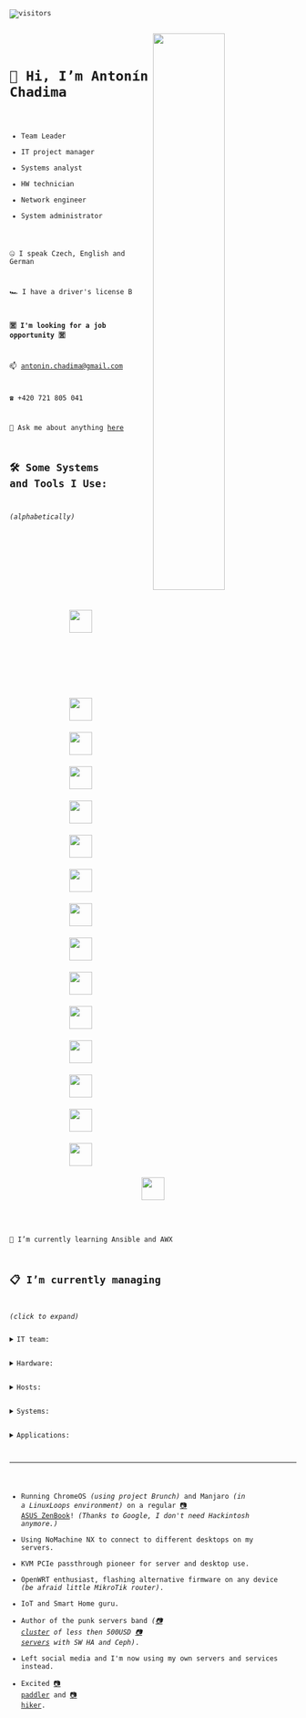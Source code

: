 <code>

![visitors](https://visitor-badge-reloaded.herokuapp.com/badge?page_id=antoninchadima.antoninchadima&color=00cf00)

<img align="right" src="https://c.tenor.com/ZpMn_7kHlz0AAAAC/who-the-hell-are-you-arnold-schwarzenegger.gif" width="50%" />

# 👋 Hi, I’m Antonín Chadima

- Team Leader
- IT project manager
- Systems analyst
- HW technician
- Network engineer
- System administrator

🤐 I speak Czech, English and German

🏎️ I have a driver's license B

**🈺 I'm looking for a job opportunity 🈺**

📫 antonin.chadima@gmail.com

☎️ +420 721 805 041

💬 Ask me about anything [here](https://github.com/antoninchadima/antoninchadima/issues)

## 🛠️ Some Systems and Tools I Use:

*(alphabetically)*

<p align="center">
<img src="https://cdn.jsdelivr.net/gh/devicons/devicon/icons/apache/apache-plain-wordmark.svg" style="vertical-align:top; margin:104px" width="40px" />
<img src="https://cdn.jsdelivr.net/gh/devicons/devicon/icons/apachekafka/apachekafka-original-wordmark.svg" style="vertical-align:top; margin:10px" width="40px" />
<img src="https://cdn.jsdelivr.net/gh/devicons/devicon/icons/bash/bash-plain.svg" style="vertical-align:top; margin:10px" width="40px" />
<img src="https://cdn.jsdelivr.net/gh/devicons/devicon/icons/debian/debian-plain-wordmark.svg" style="vertical-align:top; margin:10px" width="40px" />
<img src="https://cdn.jsdelivr.net/gh/devicons/devicon/icons/docker/docker-plain-wordmark.svg" style="vertical-align:top; margin:10px" width="40px" />
<img src="https://cdn.jsdelivr.net/gh/devicons/devicon/icons/dotnetcore/dotnetcore-plain.svg" style="vertical-align:top; margin:10px" width="40px" />
<img src="https://cdn.jsdelivr.net/gh/devicons/devicon/icons/gitlab/gitlab-plain-wordmark.svg" style="vertical-align:top; margin:10px" width="40px" />
<img src="https://cdn.jsdelivr.net/gh/devicons/devicon/icons/grafana/grafana-original-wordmark.svg" style="vertical-align:top; margin:10px" width="40px" />
<img src="https://cdn.jsdelivr.net/gh/devicons/devicon/icons/linux/linux-plain.svg" style="vertical-align:top; margin:10px" width="40px" />
<img src="https://cdn.jsdelivr.net/gh/devicons/devicon/icons/mongodb/mongodb-plain-wordmark.svg" style="vertical-align:top; margin:10px" width="40px" />
<img src="https://cdn.jsdelivr.net/gh/devicons/devicon/icons/mysql/mysql-plain-wordmark.svg" style="vertical-align:top; margin:10px" width="40px" />
<img src="https://cdn.jsdelivr.net/gh/devicons/devicon/icons/nginx/nginx-original.svg" style="vertical-align:top; margin:10px" width="40px" />
<img src="https://cdn.jsdelivr.net/gh/devicons/devicon/icons/postgresql/postgresql-plain-wordmark.svg" style="vertical-align:top; margin:10px" width="40px" />
<img src="https://cdn.jsdelivr.net/gh/devicons/devicon/icons/raspberrypi/raspberrypi-line.svg" style="vertical-align:top; margin:10px" width="40px" />
<img src="https://cdn.jsdelivr.net/gh/devicons/devicon/icons/redis/redis-plain-wordmark.svg" style="vertical-align:top; margin:10px" width="40px" />
<img src="https://cdn.jsdelivr.net/gh/devicons/devicon/icons/wordpress/wordpress-plain-wordmark.svg" style="vertical-align:top; margin:10px" width="40px" />
</p>

🌱 I’m currently learning Ansible and AWX

## 📋 I’m currently managing

*(click to expand)*

<details closed>
  <summary>IT team:</summary>
  another 6 team members
- Ondřej Moravec *(senior .NET developer)*
- David Mádle *(senior Angular developer)*
- Jan Macík *(senior DB specialist)*
- Milan Kunderlík *(senior system administrator)*
- Ondřej Hromádka *(analyst, project manager)*
- Michal Černošek *(support, tester)*
</details>

<details closed>
  <summary>Hardware:</summary>
  the punk servers
</details>

<details closed>
  <summary>Hosts:</summary>
  SWITCH configuration
   IPMI
     Proxmox Virtual Environment
  CEPH
  InfluxdDB and Grafana
  click on the image to get online data
<img src="https://user-images.githubusercontent.com/3483314/165904855-adced836-4200-49e9-bdc3-29f49aaf7e72.png" width="45%" />
<img src="https://user-images.githubusercontent.com/3483314/165904830-2d9d85c4-2fb4-49ae-8af8-037907e97320.png" width="45%" />
<img src="https://user-images.githubusercontent.com/3483314/165904812-3257ead7-9381-468e-b27e-b81583769f10.png" width="45%" />
<img src="https://user-images.githubusercontent.com/3483314/165904742-9c4d6a03-efdf-4023-9a40-bc984126dc27.png" width="45%" />
</details>

<details closed>
  <summary>Systems:</summary>
  <ul>
  <li>Firewall <i>(SNAT, DNAT, PAT and Port Forwarding, SQM QoS, Security)</i></li>
  <li>DNS / DHCP <i>(local network management)</i></li>
  <li>Wireguard <i>(connecting developers and administrators to the server room network)</i></li>
  <li>OpenVPN / IPSec <i>(interconnection of different server sites with each other)</i></li>
 
    Proxmox Mail Gateway
    Proxmox Backup Server 
  <li>Nginx / Nginx Proxy Manager  <i>(reverse proxy, SSL termination, client-side certificate authentication, certificate management)</i></li>
  </ul>
</details>

<details closed>
  <summary>Applications:</summary>
  <ul>
  <li>Redmine <i>(project management web application)</i></li>
  <li>XWiki <i>(enterprise wiki platform)</i></li>
  <li>Mattermost <i>(communication, collaboration, and workflow orchestration platform)</i></li>
  <li>Nextcloud Hub <i>(content collaboration platform)</i></li>
  <li>ONLYOFFICE Docs <i>(online editor for text documents, spreadsheets, and presentations)</i></li>
  <li>iRedMail <i>(mail server platform with webmail, calendar, contacts and activesync)</i></li>
  </ul> 
</details>

---

- Running ChromeOS *(using project Brunch)* and Manjaro *(in a LinuxLoops environment)* on a regular [📷 ASUS ZenBook](https://user-images.githubusercontent.com/3483314/166095249-c7ec2b62-d6ee-4898-9903-4e26f9f48d6a.jpg)! *(Thanks to Google, I don't need Hackintosh anymore.)*
- Using NoMachine NX to connect to different desktops on my servers.
- KVM PCIe passthrough pioneer for server and desktop use.
- OpenWRT enthusiast, flashing alternative firmware on any device *(be afraid little MikroTik router)*.
- IoT and Smart Home guru.
- Author of the punk servers band *([📷 cluster](https://user-images.githubusercontent.com/3483314/165919412-d30870d9-b6f8-46bc-b5fc-d62217defec5.jpg) of less then 500USD [📷 servers](https://user-images.githubusercontent.com/3483314/166092673-fc17ee90-5659-4cc3-8173-8c30f5ef4317.jpg) with SW HA and Ceph)*.
- Left social media and I'm now using my own servers and services instead.
- Excited [📷 paddler](https://user-images.githubusercontent.com/3483314/166096886-9b07cf8b-17e1-498a-bf1c-92df7c5010ba.jpg) and [📷 hiker](https://user-images.githubusercontent.com/3483314/166096856-0acc4753-f790-48fc-95f7-5c2ff276b689.jpg).

</code>

